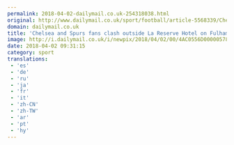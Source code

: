 ```yaml
---
permalink: 2018-04-02-dailymail.co.uk-254318038.html
original: http://www.dailymail.co.uk/sport/football/article-5568339/Chelsea-Spurs-fans-clash-outside-La-Reserve-Hotel-Fulham-Road-Tottenham-win.html?ITO=1490&ns_mchannel=rss&ns_campaign=1490
domain: dailymail.co.uk
title: 'Chelsea and Spurs fans clash outside La Reserve Hotel on Fulham Road'
image: http://i.dailymail.co.uk/i/newpix/2018/04/02/00/4AC0556D00000578-0-image-a-41_1522625512825.jpg
date: 2018-04-02 09:31:15
category: sport
translations: 
 - 'es'
 - 'de'
 - 'ru'
 - 'ja'
 - 'fr'
 - 'it'
 - 'zh-CN'
 - 'zh-TW'
 - 'ar'
 - 'pt'
 - 'hy'
---
```


